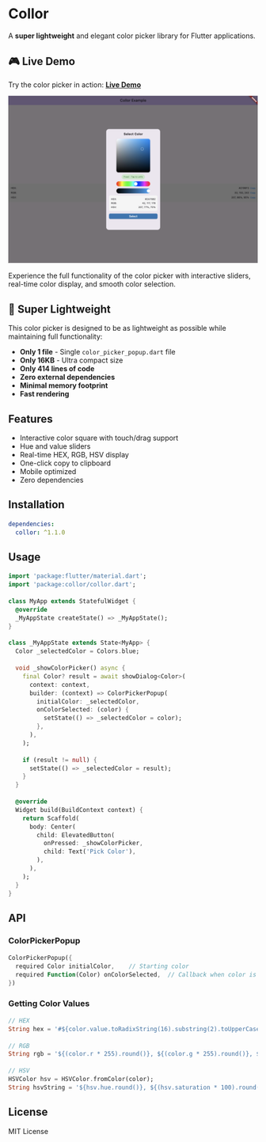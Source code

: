# Collor

A **super lightweight** and elegant color picker library for Flutter applications.

## 🎮 Live Demo

Try the color picker in action: **[Live Demo](https://stanislavworldin.github.io/collor/)**

![Collor Color Picker Demo](https://raw.githubusercontent.com/stanislavworldin/collor/main/screenshots/1.png)

Experience the full functionality of the color picker with interactive sliders, real-time color display, and smooth color selection.

## 🚀 Super Lightweight

This color picker is designed to be as lightweight as possible while maintaining full functionality:
- **Only 1 file** - Single `color_picker_popup.dart` file
- **Only 16KB** - Ultra compact size
- **Only 414 lines of code**
- **Zero external dependencies**
- **Minimal memory footprint**
- **Fast rendering**

## Features

- Interactive color square with touch/drag support
- Hue and value sliders
- Real-time HEX, RGB, HSV display
- One-click copy to clipboard
- Mobile optimized
- Zero dependencies

## Installation

```yaml
dependencies:
  collor: ^1.1.0
```

## Usage

```dart
import 'package:flutter/material.dart';
import 'package:collor/collor.dart';

class MyApp extends StatefulWidget {
  @override
  _MyAppState createState() => _MyAppState();
}

class _MyAppState extends State<MyApp> {
  Color _selectedColor = Colors.blue;

  void _showColorPicker() async {
    final Color? result = await showDialog<Color>(
      context: context,
      builder: (context) => ColorPickerPopup(
        initialColor: _selectedColor,
        onColorSelected: (color) {
          setState(() => _selectedColor = color);
        },
      ),
    );
    
    if (result != null) {
      setState(() => _selectedColor = result);
    }
  }

  @override
  Widget build(BuildContext context) {
    return Scaffold(
      body: Center(
        child: ElevatedButton(
          onPressed: _showColorPicker,
          child: Text('Pick Color'),
        ),
      ),
    );
  }
}
```

## API

### ColorPickerPopup

```dart
ColorPickerPopup({
  required Color initialColor,    // Starting color
  required Function(Color) onColorSelected,  // Callback when color is selected
})
```

### Getting Color Values

```dart
// HEX
String hex = '#${color.value.toRadixString(16).substring(2).toUpperCase()}';

// RGB
String rgb = '${(color.r * 255).round()}, ${(color.g * 255).round()}, ${(color.b * 255).round()}';

// HSV
HSVColor hsv = HSVColor.fromColor(color);
String hsvString = '${hsv.hue.round()}, ${(hsv.saturation * 100).round()}%, ${(hsv.value * 100).round()}%';
```

## License

MIT License 